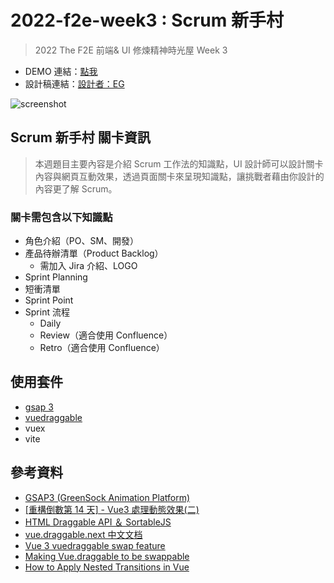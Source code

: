 # 2022-f2e-week3 : Scrum 新手村

> 2022 The F2E 前端& UI 修煉精神時光屋 Week 3

- DEMO 連結：[點我](https://ypinpin.github.io/2022-f2e-week3/)
- 設計稿連結：[設計者：EG](https://www.figma.com/file/fWQvcoua0uhqduVbYYPToL/EGs-F2E---Week3---Scrum-%E6%96%B0%E6%89%8B%E6%9D%91?node-id=19%3A1867&t=2f5GKo6teSMfldIM-0)

![screenshot](demo.gif)

## Scrum 新手村 關卡資訊

> 本週題目主要內容是介紹 Scrum 工作法的知識點，UI 設計師可以設計關卡內容與網頁互動效果，透過頁面關卡來呈現知識點，讓挑戰者藉由你設計的內容更了解 Scrum。

### 關卡需包含以下知識點

- 角色介紹（PO、SM、開發）
- 產品待辦清單（Product Backlog）
  - 需加入 Jira 介紹、LOGO
- Sprint Planning
- 短衝清單
- Sprint Point
- Sprint 流程
  - Daily
  - Review（適合使用 Confluence）
  - Retro（適合使用 Confluence）

## 使用套件

- [gsap 3](https://greensock.com/docs/)
- [vuedraggable](https://github.com/SortableJS/vue.draggable.next)
- vuex
- vite

## 參考資料

- [GSAP3 (GreenSock Animation Platform)](https://hackmd.io/@zackgibson/B13JPdczu)
- [[重構倒數第 14 天] - Vue3 處理動態效果(二)](https://ithelp.ithome.com.tw/articles/10265689?sc=rss.iron)
- [HTML Draggable API ＆ SortableJS](https://peppermint-hyacinth-b5e.notion.site/HTML-Draggable-API-SortableJS-b9b75a512f114ff8ad72f4076edeca6b)
- [vue.draggable.next 中文文档](https://www.itxst.com/vue-draggable-next/tutorial.html)
- [Vue 3 vuedraggable swap feature](https://stackblitz.com/edit/vue3-app-zspw1h?file=package.json)
- [Making Vue.draggable to be swappable](https://okamuuu.com/posts/xjni9lf5h)
- [How to Apply Nested Transitions in Vue](https://medium.com/@Taha_Shashtari/how-to-apply-nested-transitions-in-vue-d3a9fe1e1c98)
